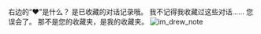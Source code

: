 <ChatBubble role="user" avatar="https://mkzi-nya.github.io/story/files/me.png">
右边的“❤”是什么？
</ChatBubble>

<ChatBubble role="bot" avatar="https://mkzi-nya.github.io/story/files/raingpt.png">
是已收藏的对话记录哦。
</ChatBubble>

<ChatBubble role="user" avatar="https://mkzi-nya.github.io/story/files/me.png">
我不记得我收藏过这些对话……
</ChatBubble>

<ChatBubble role="bot" avatar="https://mkzi-nya.github.io/story/files/raingpt.png">
您误会了。
那不是您的收藏夹，是我的收藏夹。
</ChatBubble>

<ChatBubble role="user" avatar="https://mkzi-nya.github.io/story/files/me.png">
<img src="https://mkzi-nya.github.io/story/files/raingpt/im_drew_note.png" alt="im_drew_note" class="chat-image" />
</ChatBubble>
